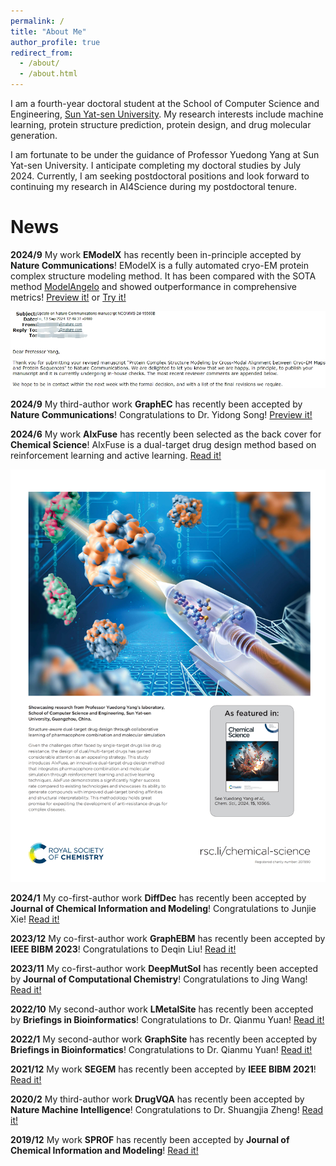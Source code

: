 ```yaml
---
permalink: /
title: "About Me"
author_profile: true
redirect_from: 
  - /about/
  - /about.html
---
```



I am a fourth-year doctoral student at the School of Computer Science and Engineering, [Sun Yat-sen University](https://www.sysu.edu.cn/sysuen/). My research interests include machine learning, protein structure prediction, protein design, and drug molecular generation.

I am fortunate to be under the guidance of Professor Yuedong Yang at Sun Yat-sen University. I anticipate completing my doctoral studies by July 2024. Currently, I am seeking postdoctoral positions and look forward to continuing my research in AI4Science during my postdoctoral tenure.

# News

**2024/9**  My work **EModelX** has recently been in-principle accepted by **Nature Communications**! EModelX is a fully automated cryo-EM protein complex structure modeling method. It has been compared with the SOTA method [ModelAngelo](https://doi.org/10.1038/s41586-024-07215-4) and showed outperformance in comprehensive metrics! [Preview it!](https://mts-ncomms.nature.com/ncomms_files/2024/08/23/00494098/02/494098_2_merged_1724434237.pdf) or [Try it!](https://bio-web1.nscc-gz.cn/app/EModelX)

![EModelX](/images/emodelx.png)

**2024/9** My third-author work **GraphEC** has recently been accepted by **Nature Communications**! Congratulations to Dr. Yidong Song! [Preview it!](https://doi.org/10.21203/rs.3.rs-4344209/v1)

**2024/6** My work **AIxFuse** has recently been selected as the back cover for **Chemical Science**! AIxFuse is a dual-target drug design method based on reinforcement learning and active learning. [Read it!](https://doi.org/10.1039/D4SC00094C)

![AIxFuse](/images/aixfuse.jpg)

**2024/1**  My co-first-author work **DiffDec** has recently been accepted by **Journal of Chemical Information and Modeling**! Congratulations to Junjie Xie! [Read it!](https://doi.org/10.1021/acs.jcim.3c01466)

**2023/12**  My co-first-author work **GraphEBM** has recently been accepted by **IEEE BIBM 2023**! Congratulations to Deqin Liu! [Read it!](https://doi.org/10.1109/BIBM58861.2023.10385826)

**2023/11**  My co-first-author work **DeepMutSol** has recently been accepted by **Journal of Computational Chemistry**! Congratulations to Jing Wang! [Read it!](https://doi.org/10.1002/jcc.27249)

**2022/10**  My second-author work **LMetalSite** has recently been accepted by **Briefings in Bioinformatics**! Congratulations to Dr. Qianmu Yuan! [Read it!](https://doi.org/10.1093/bib/bbac444)

**2022/1**  My second-author work **GraphSite** has recently been accepted by **Briefings in Bioinformatics**! Congratulations to Dr. Qianmu Yuan! [Read it!](https://doi.org/10.1093/bib/bbab564)

**2021/12**  My work **SEGEM** has recently been accepted by **IEEE BIBM 2021**! [Read it!](https://doi.org/10.1109/BIBM52615.2021.9669647)

**2020/2**  My third-author work **DrugVQA** has recently been accepted by **Nature Machine Intelligence**! Congratulations to Dr. Shuangjia Zheng! [Read it!](https://doi.org/10.1038/s42256-020-0152-y)

**2019/12**  My work **SPROF** has recently been accepted by **Journal of Chemical Information and Modeling**! [Read it!](https://doi.org/10.1021/acs.jcim.9b00438)

